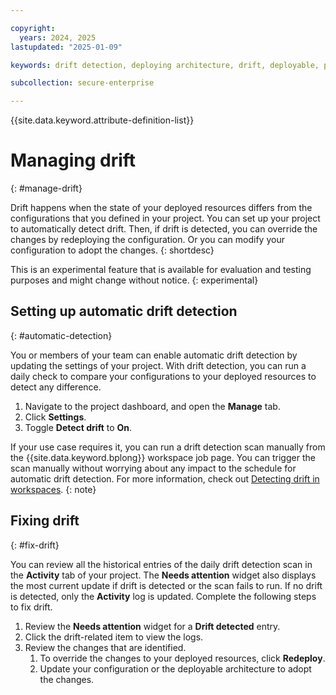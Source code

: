 ```yaml
---

copyright:
  years: 2024, 2025
lastupdated: "2025-01-09"

keywords: drift detection, deploying architecture, drift, deployable, project, scan, monitor, monitor drift

subcollection: secure-enterprise

---
```


{{site.data.keyword.attribute-definition-list}}

# Managing drift
{: #manage-drift}

Drift happens when the state of your deployed resources differs from the configurations that you defined in your project. You can set up your project to automatically detect drift. Then, if drift is detected, you can override the changes by redeploying the configuration. Or you can modify your configuration to adopt the changes.
{: shortdesc}

This is an experimental feature that is available for evaluation and testing purposes and might change without notice.
{: experimental}

## Setting up automatic drift detection
{: #automatic-detection}

You or members of your team can enable automatic drift detection by updating the settings of your project. With drift detection, you can run a daily check to compare your configurations to your deployed resources to detect any difference.

1. Navigate to the project dashboard, and open the **Manage** tab.
2. Click **Settings**.
3. Toggle **Detect drift** to **On**.

If your use case requires it, you can run a drift detection scan manually from the {{site.data.keyword.bplong}} workspace job page. You can trigger the scan manually without worrying about any impact to the schedule for automatic drift detection. For more information, check out [Detecting drift in workspaces](/docs/schematics?topic=schematics-drift-note).
{: note}

## Fixing drift
{: #fix-drift}

You can review all the historical entries of the daily drift detection scan in the **Activity** tab of your project. The **Needs attention** widget also displays the most current update if drift is detected or the scan fails to run. If no drift is detected, only the **Activity** log is updated. Complete the following steps to fix drift.

1. Review the **Needs attention** widget for a **Drift detected** entry.
2. Click the drift-related item to view the logs.
3. Review the changes that are identified.
    1. To override the changes to your deployed resources, click **Redeploy**.
    2. Update your configuration or the deployable architecture to adopt the changes.
